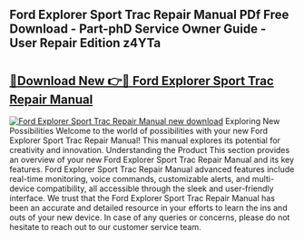 ## Ford Explorer Sport Trac Repair Manual PDf Free Download - Part-phD Service Owner Guide - User Repair Edition z4YTa

# <h2><a href="http://bc14330.oget.top/?id=Ford+Explorer+Sport+Trac+Repair+Manual">🔗Download New 👉🔴 Ford Explorer Sport Trac Repair Manual</a></h2>

[![Ford Explorer Sport Trac Repair Manual new download](https://i.imgur.com/5g1atiW.png)](http://bc14330.oget.top/?id=Ford+Explorer+Sport+Trac+Repair+Manual)
Exploring New Possibilities Welcome to the world of possibilities with your new Ford Explorer Sport Trac Repair Manual! This manual explores its potential for creativity and innovation. Understanding the Product This section provides an overview of your new Ford Explorer Sport Trac Repair Manual and its key features. Ford Explorer Sport Trac Repair Manual advanced features include real-time monitoring, voice commands, customizable alerts, and multi-device compatibility, all accessible through the sleek and user-friendly interface. We trust that the Ford Explorer Sport Trac Repair Manual has been an accurate and detailed resource in your efforts to learn the ins and outs of your new device. In case of any queries or concerns, please do not hesitate to reach out to our customer service team.
